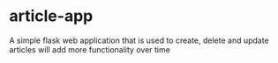 # article-app

A simple flask web application that is used to create, delete and update articles
will add more functionality over time
